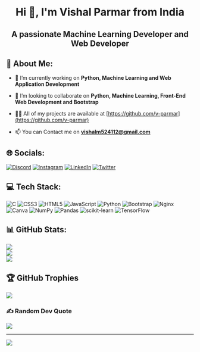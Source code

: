 <h1 align="center">Hi 👋, I'm Vishal Parmar from India</h1>
<h2 align="center">A passionate Machine Learning Developer and Web Developer</h2>

## 💫 About Me:

- 🌱 I’m currently working on **Python, Machine Learning and Web Application Development**

- 👯 I’m looking to collaborate on **Python, Machine Learning, Front-End Web Development and Bootstrap**

- 👨‍💻 All of my projects are available at [https://github.com/v-parmar](https://github.com/v-parmar)

- 📫 You can Contact me on **vishalm524112@gmail.com**

## 🌐 Socials:
[![Discord](https://img.shields.io/badge/Discord-%237289DA.svg?logo=discord&logoColor=white)](htttps://discord.gg/DEVpDbD6) [![Instagram](https://img.shields.io/badge/Instagram-%23E4405F.svg?logo=Instagram&logoColor=white)](https://instagram.com/vishal___parmar_) [![LinkedIn](https://img.shields.io/badge/LinkedIn-%230077B5.svg?logo=linkedin&logoColor=white)](https://linkedin.com/in/v-parmar) [![Twitter](https://img.shields.io/badge/Twitter-%231DA1F2.svg?logo=Twitter&logoColor=white)](https://twitter.com/v__parmar) 

## 💻 Tech Stack:
![C](https://img.shields.io/badge/c-%2300599C.svg?style=flat&logo=c&logoColor=white) ![CSS3](https://img.shields.io/badge/css3-%231572B6.svg?style=flat&logo=css3&logoColor=white) ![HTML5](https://img.shields.io/badge/html5-%23E34F26.svg?style=flat&logo=html5&logoColor=white) ![JavaScript](https://img.shields.io/badge/javascript-%23323330.svg?style=flat&logo=javascript&logoColor=%23F7DF1E) ![Python](https://img.shields.io/badge/python-3670A0?style=flat&logo=python&logoColor=ffdd54) ![Bootstrap](https://img.shields.io/badge/bootstrap-%23563D7C.svg?style=flat&logo=bootstrap&logoColor=white) ![Nginx](https://img.shields.io/badge/nginx-%23009639.svg?style=flat&logo=nginx&logoColor=white) ![Canva](https://img.shields.io/badge/Canva-%2300C4CC.svg?style=flat&logo=Canva&logoColor=white) ![NumPy](https://img.shields.io/badge/numpy-%23013243.svg?style=flat&logo=numpy&logoColor=white) ![Pandas](https://img.shields.io/badge/pandas-%23150458.svg?style=flat&logo=pandas&logoColor=white) ![scikit-learn](https://img.shields.io/badge/scikit--learn-%23F7931E.svg?style=flat&logo=scikit-learn&logoColor=white) ![TensorFlow](https://img.shields.io/badge/TensorFlow-%23FF6F00.svg?style=flat&logo=TensorFlow&logoColor=white)

## 📊 GitHub Stats:
![](https://github-readme-stats.vercel.app/api?username=v-parmar&theme=chartreuse-dark&hide_border=true&include_all_commits=false&count_private=false)<br/>
![](https://github-readme-streak-stats.herokuapp.com/?user=v-parmar&theme=chartreuse-dark&hide_border=true)<br/>
![](https://github-readme-stats.vercel.app/api/top-langs/?username=v-parmar&theme=chartreuse-dark&hide_border=true&include_all_commits=false&count_private=false&layout=compact)

## 🏆 GitHub Trophies
![](https://github-profile-trophy.vercel.app/?username=v-parmar&theme=radical&no-frame=false&no-bg=false&margin-w=4)

### ✍️ Random Dev Quote
![](https://quotes-github-readme.vercel.app/api?type=horizontal&theme=tokyonight)

---
[![](https://visitcount.itsvg.in/api?id=v-parmar&icon=4&color=9)](https://visitcount.itsvg.in)
